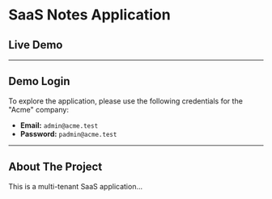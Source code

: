 


# SaaS Notes Application

##  Live Demo 

 


---

##  Demo Login

To explore the application, please use the following credentials for the "Acme" company:

-   **Email:** `admin@acme.test`
-   **Password:** `padmin@acme.test`

---

## About The Project

This is a multi-tenant SaaS application... 